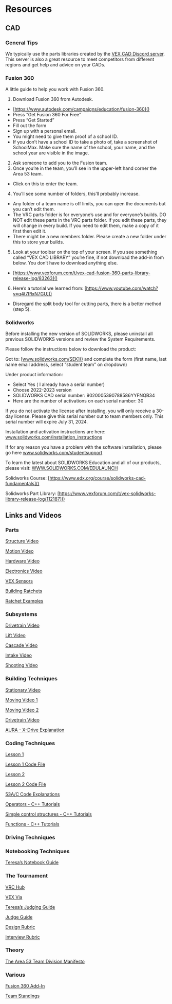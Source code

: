 # Resources

## CAD

### General Tips

We typically use the parts libraries created by the [VEX CAD Discord server](https://discord.gg/BKV3DJm). This server is also a great resource to meet competitors from different regions and get help and advice on your CADs.

### Fusion 360

A little guide to help you work with Fusion 360.

1. Download Fusion 360 from Autodesk.

- [https://www.autodesk.com/campaigns/education/fusion-360]()
- Press “Get Fusion 360 For Free”
- Press “Get Started”
- Fill out the form
- Sign up with a personal email.
- You might need to give them proof of a school ID.
- If you don’t have a school ID to take a photo of, take a screenshot of SchoolMax. Make sure the name of the school, your name, and the school year are visible in the image.

2.  Ask someone to add you to the Fusion team.
3.  Once you’re in the team, you’ll see in the upper-left hand corner the Area 53 team.

- Click on this to enter the team.

4. You’ll see some number of folders, this’ll probably increase.

- Any folder of a team name is off limits, you can open the documents but you can’t edit them.
- The VRC parts folder is for everyone’s use and for everyone’s builds. DO NOT edit these parts in the VRC parts folder. If you edit these parts, they will change in every build. If you need to edit them, make a copy of it first then edit it.
- There might be a new members folder. Please create a new folder under this to store your builds.

5.  Look at your toolbar on the top of your screen. If you see something called “VEX CAD LIBRARY” you’re fine, if not download the add-in from below. You don’t have to download anything else.

- [https://www.vexforum.com/t/vex-cad-fusion-360-parts-library-release-log/83263]()

6. Here’s a tutorial we learned from: [https://www.youtube.com/watch?v=q4t7PlxN7GU]()

- Disregard the split body tool for cutting parts, there is a better method (step 5).

### Solidworks

Before installing the new version of SOLIDWORKS, please uninstall all previous SOLIDWORKS versions and review the System Requirements.

Please follow the instructions below to download the product:

Got to: [www.solidworks.com/SEK]() and complete the form (first name, last name email address, select “student team” on dropdown)

Under product information:

- Select Yes ( I already have a serial number)
- Choose 2022-2023 version
- SOLIDWORKS CAD serial number: 9020005390788586YYFNQB34
- Here are the number of activations on each serial number: 30

If you do not activate the license after installing, you will only receive a 30-day license. Please give this serial number out to team members only. This serial number will expire July 31, 2024.

Installation and activation instructions are here: www.solidworks.com/installation_instructions

If for any reason you have a problem with the software installation, please go here www.solidworks.com/studentsupport

To learn the latest about SOLIDWORKS Education and all of our products, please visit:
[WWW.SOLIDWORKS.COM/EDULAUNCH]()

Solidworks Course: [https://www.edx.org/course/solidworks-cad-fundamentals]()

Solidworks Part Library: [https://www.vexforum.com/t/vex-solidworks-library-release-log/112187]()

## Links and Videos

### Parts

[Structure Video](https://youtu.be/9wj5aibcKAE)

[Motion Video](https://youtu.be/opz3PNI6mY0)

[Hardware Video](https://youtu.be/DAcHH1pAQ_c)

[Electronics Video](https://youtu.be/OqzroBgR2dk)

[VEX Sensors](https://wiki.purduesigbots.com/electronics/vex/vex-sensors)

[Building Ratchets](https://www.youtube.com/watch?v=Yqm_LLXDCHA&)

[Ratchet Examples](https://www.youtube.com/watch?v=5oYMlgNAVO4&t=136s)

### Subsystems

[Drivetrain Video](https://www.youtube.com/watch?v=Hu4FqAARGGw)

[Lift Video](https://www.youtube.com/watch?v=hYC-bCeYGm0)

[Cascade Video](https://youtu.be/diXEm9aw1Dc)

[Intake Video](https://www.youtube.com/watch?v=lk-dUcIApZg)

[Shooting Video](https://www.youtube.com/watch?v=mp8h-1DBMEo)

### Building Techniques

[Stationary Video](https://www.youtube.com/watch?v=BSeIZ1zZGXk)

[Moving Video 1](https://youtu.be/y8EGzFVsPJA)

[Moving Video 2](https://www.youtube.com/watch?v=GQ1Rsz-0t64)

[Drivetrain Video](https://www.youtube.com/watch?v=8jxQENu5O8E)

[AURA - X-Drive Explanation](https://aura.org.nz/why-is-x-drive-faster/)

### Coding Techniques

[Lesson 1](https://youtu.be/YPC-O3wBU9U)

[Lesson 1 Code File](https://drive.google.com/drive/folders/1PyiJFK_lINnRKxr7I7DLKjaedGlO3DMs?usp=sharing)

[Lesson 2](https://youtu.be/055aXg_s0gs)

[Lesson 2 Code File](https://drive.google.com/drive/folders/1-huqLtAJb9f3OECAcRmWYBYfNYo4_CAb?usp=sharing)

[53A/C Code Explanations](https://youtu.be/v3UvxnhD518)

[Operators - C++ Tutorials](http://www.cplusplus.com/doc/tutorial/operators/)

[Simple control structures - C++ Tutorials](http://www.cplusplus.com/doc/oldtutorial/control/)

[Functions - C++ Tutorials](https://www.cplusplus.com/doc/tutorial/functions/)

### Driving Techniques

### Notebooking Techniques

[Teresa’s Notebook Guide](https://docs.google.com/presentation/d/1Uk4swRHdrwL2-z1mSL9msUDOOHVweSWmGtXWr6ovS38/edit?usp=sharing)

### The Tournament

[VRC Hub](https://play.google.com/store/apps/details?id=com.dwabtech.vexhub.vrc&hl=en)

[VEX Via](https://play.google.com/store/apps/details?id=com.dwabtech.vexvia&hl=en_US&gl=US)

[Teresa’s Judging Guide](https://docs.google.com/presentation/d/1dznCO7GGM4A3EmXSbmme2xTFXda-_Qc7HOAgnhn4Itk/edit?usp=sharing)

[Judge Guide](https://www.roboticseducation.org/documents/2019/08/judge-guide.pdf/)

[Design Rubric](https://www.robotevents.com/season/130/document/71/download)

[Interview Rubric](https://www.roboticseducation.org/documents/2020/06/engineering-notebook-and-team-interview-rubric.pdf/)

### Theory

[The Area 53 Team Division Manifesto](https://docs.google.com/document/d/1eU8lVrfeGPaf6A4_BxN5uHAW0tUgGNzL7UcSmdL5GTU/edit?usp=sharing)

### Various

[Fusion 360 Add-In](https://www.vexforum.com/t/vex-cad-fusion-360-parts-library-release-log/83263)

[Team Standings](https://www.robotevents.com/teams/VRC/53A)
